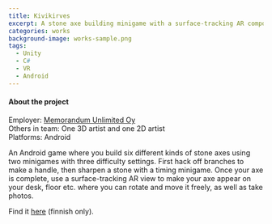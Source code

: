 ```yaml
---
title: Kivikirves
excerpt: A stone axe building minigame with a surface-tracking AR component.
categories: works
background-image: works-sample.png
tags:
  - Unity
  - C#
  - VR
  - Android
---
```


#### About the project

Employer: [Memorandum Unlimited Oy](https://www.memorandum.fi/)<br>
Others in team: One 3D artist and one 2D artist<br>
Platforms: Android<br>



An Android game where you build six different kinds of stone axes using two minigames with three difficulty settings.
First hack off branches to make a handle, then sharpen a stone with a timing minigame.
Once your axe is complete, use a surface-tracking AR view to make your axe appear on your desk, floor etc. where you can rotate and move it freely, as well as take photos.

Find it [here](https://www.memorandum.fi/news/kivikautiset-tyotavat-tutuiksi-kivikirves-pelilla/) (finnish only).
